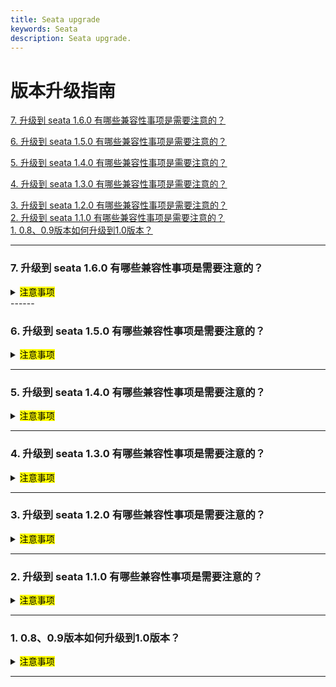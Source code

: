 ```yaml
---
title: Seata upgrade
keywords: Seata
description: Seata upgrade.
---
```


# 版本升级指南

<a href="#7" target="_self">7. 升级到 seata 1.6.0 有哪些兼容性事项是需要注意的？</a>

<a href="#6" target="_self">6. 升级到 seata 1.5.0 有哪些兼容性事项是需要注意的？</a>

<a href="#5" target="_self">5. 升级到 seata 1.4.0 有哪些兼容性事项是需要注意的？</a>

<a href="#4" target="_self">4. 升级到 seata 1.3.0 有哪些兼容性事项是需要注意的？</a>

<a href="#3" target="_self">3. 升级到 seata 1.2.0 有哪些兼容性事项是需要注意的？</a>   
<a href="#2" target="_self">2. 升级到 seata 1.1.0 有哪些兼容性事项是需要注意的？</a>   
<a href="#1" target="_self">1. 0.8、0.9版本如何升级到1.0版本？</a>     


------

<h3 id='7'>7. 升级到 seata 1.6.0 有哪些兼容性事项是需要注意的？</h3>
<details>
  <summary><mark>注意事项</mark></summary>
  从1.5.x 版本升级1.6.0 版本，无论 client SDK 还是 seata-server 都是完全平滑兼容的，无需除升级版本外的其他改动。
</details>
------

<h3 id='6'>6. 升级到 seata 1.5.0 有哪些兼容性事项是需要注意的？</h3>
<details>
  <summary><mark>注意事项</mark></summary>

1. seata-server 存储模式为 db 时，需要注意表结构变更，在升级1.5.0 前需先变更表结构：

 - 表结构字符集统一从 utf8 调整为 utf8mb4
 - global_table 调整索引从 idx_gmt_modified_status 调整为 idx_status_gmt_modified
 - lock_table 增加 status 字段,增加 idx_status，idx_xid_and_branch_id 索引
 - 增加 distributed_lock 表用于 seata-server 异步任务调度
  升级1.5.0前，请注意表结构变更，表结构详情请[点击此处](https://github.com/seata/seata/tree/1.5.0/script/server/db)
   
2. TCC事务模式在1.5.0 增加防悬挂功能,如需由 Seata 框架开启防悬挂,需要提前在客户端业务库中增加[此表](https://github.com/seata/seata/tree/1.5.0/script/client/tcc/db)
   
3. TCC模式一阶段方法进行了优化，不再需要在一阶段的接口入参定义`BusinessActionContext`，若一阶段需要使用到`BusinessActionContext`，可以通过`BusinessActionContextUtil.getContext()`取得

4. redis注册中心内部结构调整,不再向下兼容,如使用redis作为seata的注册中心,请将客户端依赖的 seata-all(seata-spring-boot-starter) 和 seata-server 一并升级。

5. 事务分组配置支持了默认值，为了避免歧义和降低学习成本，默认事务分组的由`my_test_tx_group` 修改为 `default_tx_group`。在1.5.X的版本中会向下进行兼容。
</details>  

------

<h3 id='5'>5. 升级到 seata 1.4.0 有哪些兼容性事项是需要注意的？</h3>
<details>
  <summary><mark>注意事项</mark></summary>


1. 1.3与1.4的Redis数据无法兼容,因Redis模式重构数据存储结构为hash,1.3升级的用户需等待事务全部运行完毕后再做迭代.
       

</details>  

------

<h3 id='4'>4. 升级到 seata 1.3.0 有哪些兼容性事项是需要注意的？</h3>
<details>
  <summary><mark>注意事项</mark></summary>

1. nacos注册中心新增group的属性配置seata.registry.nacos.group，如果无配置,则默认为DEFAULT_GROUP，Server和Client端需保持一致。
2. mysql undolog表去除id字段,与branch_table一并加强时间戳精度,防止undolog回滚时顺序错误导致出现脏数据无法回滚.(注:需要mysql5.6版本以上)

</details>  

********

<h3 id='3'>3. 升级到 seata 1.2.0 有哪些兼容性事项是需要注意的？</h3>
<details>
  <summary><mark>注意事项</mark></summary>

1. nacos注册中心新增服务名的属性配置registry.nacos.application = "seata-server"，原固定名为serverAddr，现默认为seata-server，Server和Client端需保持一致。
       

</details>  

********

<h3 id='2'>2. 升级到 seata 1.1.0 有哪些兼容性事项是需要注意的？</h3>
<details>
  <summary><mark>注意事项</mark></summary>

1. 需要注意配置项的兼容性，1.1.0 版本对于配置项的风格进行了统一。
若程序中依赖的是 seata-all，对应于 *.conf 文件，conf文件中配置项的命名风格统一为 点号+驼峰式组合，[1.1.0 配置项说明](https://seata.io/zh-cn/docs/user/configurations.html)， [1.1.0 配置参考](https://github.com/seata/seata/tree/1.1.0/script/client/conf); 
若程序中依赖的是seata-spring-boot-starter，对应于 *.properties 或 *.yml。propertie、 yml文件命名风格统一为 点号+中划线组合 
[1.1.0 配置参考](https://github.com/seata/seata/tree/1.1.0/script/client/spring) 需要特别注意的是1.0.0 版本配置项 seata.service
.vgroup-mapping=default 1.1.0 更改为: seata.service.vgroup-mapping
.my_test_tx_group=default,其中my_test_tx_group代表程序所使用的事务分组； 1.0.0 版本配置项seata.service.grouplist=127.0.0.1:8091， 1.1.0 
更改为：seata.service.grouplist.default=127.0.0.1:8091 其中 default 代表 seata注册服务名。

2. seata-all 默认不开启数据源自动代理。原 seata-all中 conf 文件配置项
client.support.spring.datasource.autoproxy 配置项失效，由注解 @EnableAutoDataSourceProxy 
注解代替，注解参数可选择使用jdk代理或者cglib代理，当使用HikariDataSource 时推荐使用 cglib 代理模式。
seata-spring-boot-starter 默认开启数据源代理，对应数据源自动代理配置项与1.0.0 版本保持不变。

3. 使用spring cloud框架时需要使用[Spring Cloud Alibaba](https://github.com/alibaba/spring-cloud-alibaba)来进行seata 
事务上下文的传递，与Spring Cloud Alibaba 版本集成依赖关系，参考 [版本说明](https://github.com/alibaba/spring-cloud-alibaba/wiki/%E7%89%88%E6%9C%AC%E8%AF%B4%E6%98%8E)     
spring-cloud-alibaba-seata 在 2.2.0.RELEASE 版本前 依赖的是seata-all 若继续使用低版本的 spring-cloud-alibaba-seata 可以使用高版本的 seata-all 取代内置的 seata-all 版本；   
从spring-cloud-alibaba-seata 在 2.2.0.RELEASE 开始后（含）内部开始依赖seata-spring-boot-starter,2.2.0.RELEASE 内部集成 seata-spring-boot-starter 1.0.0 可以升级为 seata-spring-boot-starter 1.1.0，seata-spring-boot-starter 集成了seata-all，seata-spring-boot-starter 包装了对于properties或yml 配置的autoconfig 功能，在spring-cloud-alibaba-seata 2.2.0.RELEASE 前 
autoconfig 功能由其本身支持，在其后去掉 spring-cloud-alibaba-seata 中关于 seata 本身的autoconfig 由seata-spring-boot-starter 支持，因此低版本spring-cloud-alibaba-seata 只能配合 seata-all使用，高版本spring-cloud-alibaba-seata 只能配合seata-spring-boot-starter 使用，以2.2.0.RELEASE为分界点。

4. TC端采用 db 存储模式时 branch_table 中增加 gmt_create，gmt_modified 字段的精度，用于精确确认回滚的顺序，
[各数据库脚本参考](https://github.com/seata/seata/tree/1.1.0/script/server/db)

</details>

********

<h3 id='1'>1. 0.8、0.9版本如何升级到1.0版本？</h3>   
<details>
  <summary><mark>注意事项</mark></summary>

   1. （可选）1.0支持yml、properties，需用seata-spring-boot-starter替换掉 seata-all   
   2.  （必选）TC端表lock_table字段branch_id增加普通索引   
   3. （可选）部分参数命名改动，<a href="https://seata.io/zh-cn/docs/user/configurations100.html" target="_blank">点击查看参数配置</a>   
   4. （可选） client.report.success.enable可以置为false，提升性能   
      

</details>   

********